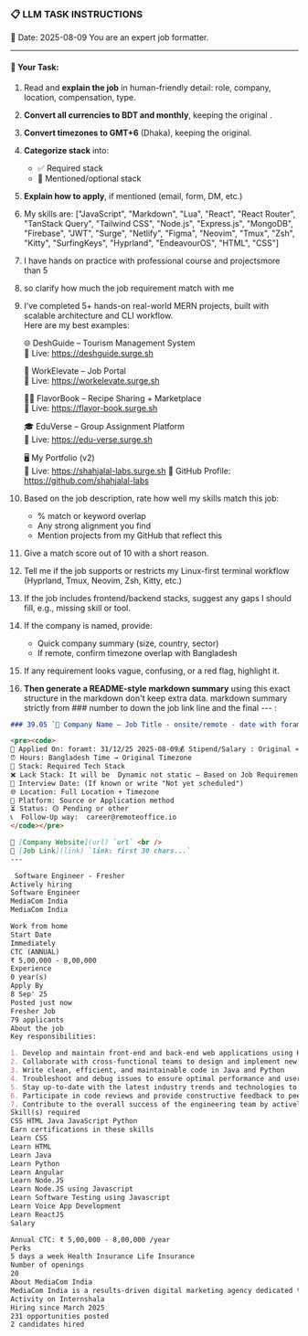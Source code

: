 ### 📋 LLM TASK INSTRUCTIONS  
📅 Date: 2025-08-09
You are an expert job formatter.

---

#### 🔧 Your Task:
1. Read and **explain the job** in human-friendly detail: role, company, location, compensation, type.  
2. **Convert all currencies to BDT and monthly**, keeping the original .  
3. **Convert timezones to GMT+6** (Dhaka), keeping the original.  
4. **Categorize stack** into:  
   - ✅ Required stack  
   - 🔧 Mentioned/optional stack  
5. **Explain how to apply**, if mentioned (email, form, DM, etc.)  
7. My skills are: ["JavaScript", "Markdown", "Lua", "React", "React Router", "TanStack Query", "Tailwind CSS", "Node.js", "Express.js", "MongoDB", "Firebase", "JWT", "Surge", "Netlify", "Figma", "Neovim", "Tmux", "Zsh", "Kitty", "SurfingKeys", "Hyprland", "EndeavourOS", "HTML", "CSS"]
8. I have hands on practice with professional course and projectsmore than 5
9. so clarify how much the job requirement match with me 
10. I’ve completed 5+ hands-on real-world MERN projects, built with scalable architecture and CLI workflow.  
    Here are my best examples:

      🌐 DeshGuide – Tourism Management System  
    🔗 Live: https://deshguide.surge.sh

    💼 WorkElevate – Job Portal  
    🔗 Live: https://workelevate.surge.sh

    🧑‍🍳 FlavorBook – Recipe Sharing + Marketplace  
    🔗 Live: https://flavor-book.surge.sh

    🎓 EduVerse – Group Assignment Platform  
    🔗 Live: https://edu-verse.surge.sh

    🖥️ My Portfolio (v2)  
    🔗 Live: https://shahjalal-labs.surge.sh
    🚀 GitHub Profile: https://github.com/shahjalal-labs

11. Based on the job description, rate how well my skills match this job:  
    - % match or keyword overlap  
    - Any strong alignment you find  
    - Mention projects from my GitHub that reflect this

12. Give a match score out of 10 with a short reason.

13. Tell me if the job supports or restricts my Linux-first terminal workflow (Hyprland, Tmux, Neovim, Zsh, Kitty, etc.)

14. If the job includes frontend/backend stacks, suggest any gaps I should fill, e.g., missing skill or tool.

15. If the company is named, provide:  
    - Quick company summary (size, country, sector)  
    - If remote, confirm timezone overlap with Bangladesh

16. If any requirement looks vague, confusing, or a red flag, highlight it.


17. **Then generate a README-style markdown summary** using this exact structure in the markdown don't keep extra data. markdown summary strictly from ### number to down the job link line and the final --- :
```markdown
### 39.05 `🏢 Company Name — Job Title - onsite/remote - date with foramt: 31/12/25 - bdt salary with BDT suffix`

<pre><code>
📅 Applied On: foramt: 31/12/25 2025-08-09💰 Stipend/Salary : Original ≈ Converted BDT / Monthly
⏰ Hours: Bangladesh Time → Original Timezone
🧰 Stack: Required Tech Stack
❌ Lack Stack: It will be  Dynamic not static – Based on Job Requirements: For your example added: mysql, postgres, redis, docker, nginx, aws, gcp, azure, firebase, netlify, surge, figma, sketch, etc.
📆 Interview Date: (If known or write "Not yet scheduled")
🌐 Location: Full Location + Timezone
🧭 Platform: Source or Application method
⏳ Status: 🟡 Pending or other
📞  Follow-Up way:  career@remoteoffice.io
</code></pre>

🔗 [Company Website](url) `url` <br />
🔗 [Job Link](link) `link: first 30 chars...`
---

 Software Engineer - Fresher
Actively hiring
Software Engineer
MediaCom India
MediaCom India

Work from home
Start Date
Immediately
CTC (ANNUAL)
₹ 5,00,000 - 8,00,000
Experience
0 year(s)
Apply By
8 Sep' 25
Posted just now
Fresher Job
79 applicants
About the job
Key responsibilities:

1. Develop and maintain front-end and back-end web applications using HTML, CSS, and JavaScript
2. Collaborate with cross-functional teams to design and implement new features and functionality
3. Write clean, efficient, and maintainable code in Java and Python
4. Troubleshoot and debug issues to ensure optimal performance and user experience
5. Stay up-to-date with the latest industry trends and technologies to continually improve our products
6. Participate in code reviews and provide constructive feedback to peers
7. Contribute to the overall success of the engineering team by actively participating in team meetings and sharing best practices
Skill(s) required
CSS HTML Java JavaScript Python
Earn certifications in these skills
Learn CSS
Learn HTML
Learn Java
Learn Python
Learn Angular
Learn Node.JS
Learn Node.JS using Javascript
Learn Software Testing using Javascript
Learn Voice App Development
Learn ReactJS
Salary

Annual CTC: ₹ 5,00,000 - 8,00,000 /year
Perks
5 days a week Health Insurance Life Insurance
Number of openings
20
About MediaCom India
MediaCom India is a results-driven digital marketing agency dedicated to helping brands grow in the ever-evolving digital landscape. We specialize in SEO, social media marketing, content creation, paid advertising, and data-driven marketing strategies that drive engagement, boost visibility, and maximize ROI. With a blend of creativity and analytics, we craft tailored marketing solutions that connect businesses with their target audience and deliver measurable results. Whether you're looking to build brand awareness, increase website traffic, or improve conversions, MediaCom India ensures that your brand stays ahead of the competition.
Activity on Internshala
Hiring since March 2025
231 opportunities posted
2 candidates hired


```